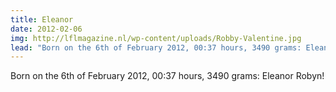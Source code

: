 ```yaml
---
title: Eleanor
date: 2012-02-06
img: http://lflmagazine.nl/wp-content/uploads/Robby-Valentine.jpg
lead: "Born on the 6th of February 2012, 00:37 hours, 3490 grams: Eleanor Robyn!"
---
```


Born on the 6th of February 2012, 00:37 hours, 3490 grams: Eleanor Robyn!
